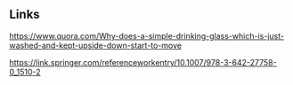 ## Links
https://www.quora.com/Why-does-a-simple-drinking-glass-which-is-just-washed-and-kept-upside-down-start-to-move

https://link.springer.com/referenceworkentry/10.1007/978-3-642-27758-0_1510-2
